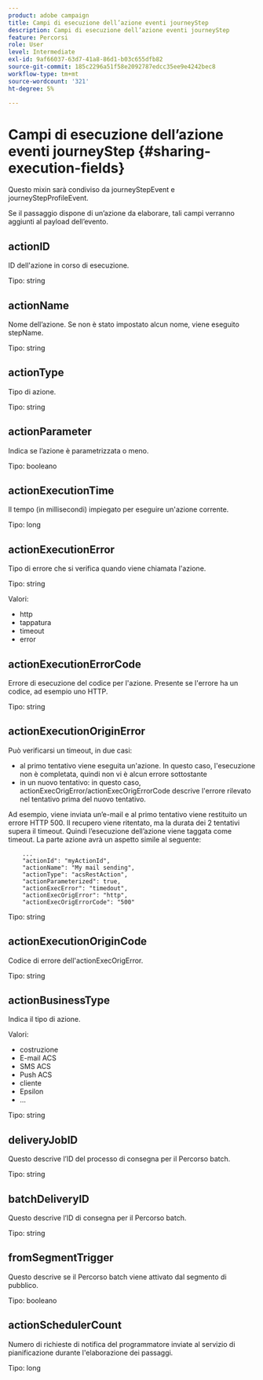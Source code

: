 ```yaml
---
product: adobe campaign
title: Campi di esecuzione dell’azione eventi journeyStep
description: Campi di esecuzione dell’azione eventi journeyStep
feature: Percorsi
role: User
level: Intermediate
exl-id: 9af66037-63d7-41a8-86d1-b03c655dfb82
source-git-commit: 185c2296a51f58e2092787edcc35ee9e4242bec8
workflow-type: tm+mt
source-wordcount: '321'
ht-degree: 5%

---
```


# Campi di esecuzione dell’azione eventi journeyStep {#sharing-execution-fields}

Questo mixin sarà condiviso da journeyStepEvent e journeyStepProfileEvent.

Se il passaggio dispone di un’azione da elaborare, tali campi verranno aggiunti al payload dell’evento.

## actionID

ID dell&#39;azione in corso di esecuzione.

Tipo: string

## actionName

Nome dell’azione. Se non è stato impostato alcun nome, viene eseguito stepName.

Tipo: string

## actionType

Tipo di azione.

Tipo: string

## actionParameter

Indica se l’azione è parametrizzata o meno.

Tipo: booleano

## actionExecutionTime

Il tempo (in millisecondi) impiegato per eseguire un&#39;azione corrente.

Tipo: long

## actionExecutionError

Tipo di errore che si verifica quando viene chiamata l&#39;azione.

Tipo: string

Valori:
* http
* tappatura
* timeout
* error

## actionExecutionErrorCode

Errore di esecuzione del codice per l&#39;azione. Presente se l&#39;errore ha un codice, ad esempio uno HTTP.

Tipo: string

## actionExecutionOriginError

Può verificarsi un timeout, in due casi:

* al primo tentativo viene eseguita un&#39;azione. In questo caso, l&#39;esecuzione non è completata, quindi non vi è alcun errore sottostante
* in un nuovo tentativo: in questo caso, actionExecOrigError/actionExecOrigErrorCode descrive l&#39;errore rilevato nel tentativo prima del nuovo tentativo.

Ad esempio, viene inviata un’e-mail e al primo tentativo viene restituito un errore HTTP 500. Il recupero viene ritentato, ma la durata dei 2 tentativi supera il timeout. Quindi l’esecuzione dell’azione viene taggata come timeout. La parte azione avrà un aspetto simile al seguente:

```
    ...
    "actionId": "myActionId",
    "actionName": "My mail sending",
    "actionType": "acsRestAction",
    "actionParameterized": true,
    "actionExecError": "timedout",
    "actionExecOrigError": "http",
    "actionExecOrigErrorCode": "500"
```

Tipo: string

## actionExecutionOriginCode

Codice di errore dell&#39;actionExecOrigError.

Tipo: string

## actionBusinessType

Indica il tipo di azione.

Valori:

* costruzione
* E-mail ACS
* SMS ACS
* Push ACS
* cliente
* Epsilon
* ...

Tipo: string

## deliveryJobID

Questo descrive l’ID del processo di consegna per il Percorso batch.

Tipo: string

## batchDeliveryID

Questo descrive l’ID di consegna per il Percorso batch.

Tipo: string

## fromSegmentTrigger

Questo descrive se il Percorso batch viene attivato dal segmento di pubblico.

Tipo: booleano

## actionSchedulerCount

Numero di richieste di notifica del programmatore inviate al servizio di pianificazione durante l&#39;elaborazione dei passaggi.

Tipo: long
